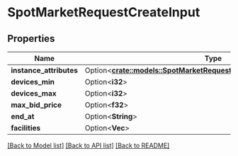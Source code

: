 # SpotMarketRequestCreateInput

## Properties

Name | Type | Description | Notes
------------ | ------------- | ------------- | -------------
**instance_attributes** | Option<[**crate::models::SpotMarketRequestCreateInputInstanceAttributes**](SpotMarketRequestCreateInput_instance_attributes.md)> |  | [optional]
**devices_min** | Option<**i32**> |  | [optional]
**devices_max** | Option<**i32**> |  | [optional]
**max_bid_price** | Option<**f32**> |  | [optional]
**end_at** | Option<**String**> |  | [optional]
**facilities** | Option<**Vec<String>**> |  | [optional]

[[Back to Model list]](../README.md#documentation-for-models) [[Back to API list]](../README.md#documentation-for-api-endpoints) [[Back to README]](../README.md)


